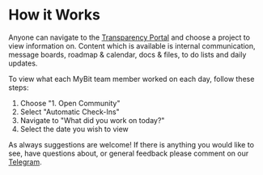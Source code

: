 # How it Works

Anyone can navigate to the [Transparency Portal](https://hq.mybit.io) and choose a project to view information on. Content which is available is internal communication, message boards, roadmap & calendar, docs & files, to do lists and daily updates.

To view what each MyBit team member worked on each day, follow these steps:

1. Choose "1. Open Community"
2. Select "Automatic Check-Ins"
3. Navigate to "What did you work on today?"
4. Select the date you wish to view

As always suggestions are welcome! If there is anything you would like to see, have questions about, or general feedback please comment on our [Telegram](https://t.me/mybitio).

